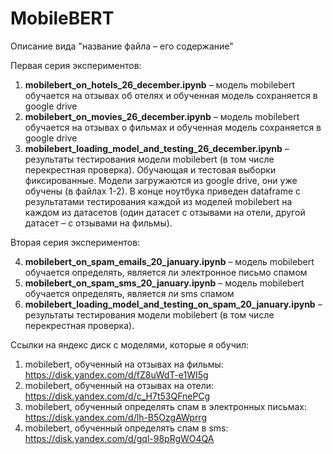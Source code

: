 # MobileBERT

Описание вида "название файла – его содержание"

Первая серия экспериментов:

1) **mobilebert_on_hotels_26_december.ipynb**
– модель mobilebert обучается на отзывах об отелях и
обученная модель сохраняется в google drive
2) **mobilebert_on_movies_26_december.ipynb**
– модель mobilebert обучается на отзывах о фильмах и 
обученная модель сохраняется в google drive
3) **mobilebert_loading_model_and_testing_26_december.ipynb**
– результаты тестирования модели mobilebert
(в том числе перекрестная проверка). Обучающая и тестовая
выборки фиксированные.
Модели загружаются из google drive, они уже обучены
(в файлах 1-2).
В конце ноутбука приведен dataframe
с результатами тестирования каждой из моделей mobilebert
на каждом из датасетов (один датасет с отзывами на отели, 
другой датасет – с отзывами на фильмы).

Вторая серия экспериментов:

4) **mobilebert_on_spam_emails_20_january.ipynb** –
модель mobilebert
обучается определять, является ли электронное письмо спамом
5) **mobilebert_on_spam_sms_20_january.ipynb** –
модель mobilebert
обучается определять, является ли sms спамом
6) **mobilebert_loading_model_and_testing_on_spam_20_january.ipynb**
– результаты тестирования модели mobilebert
(в том числе перекрестная проверка).


Ссылки на яндекс диск с моделями, которые я обучил:
1) mobilebert, обученный на отзывах на фильмы:
https://disk.yandex.com/d/fZ8uWdT-e1WI5g
2) mobilebert, обученный на отзывах на отели:
https://disk.yandex.com/d/c_H7t53QFnePCg
3) mobilebert, обученный определять спам в электронных письмах:
https://disk.yandex.com/d/lh-B5OzgAWprrg
4) mobilebert, обученный определять спам в sms:
https://disk.yandex.com/d/gql-98pRgWO4QA


